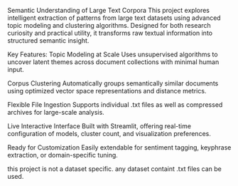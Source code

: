 Semantic Understanding of Large Text Corpora
This project explores intelligent extraction of patterns from large text datasets using advanced topic modeling and clustering algorithms. Designed for both research curiosity and practical utility, it transforms raw textual information into structured semantic insight.

Key Features:
Topic Modeling at Scale
Uses unsupervised algorithms to uncover latent themes across document collections with minimal human input.

Corpus Clustering
Automatically groups semantically similar documents using optimized vector space representations and distance metrics.

Flexible File Ingestion
Supports individual .txt files as well as compressed archives for large-scale analysis.

Live Interactive Interface
Built with Streamlit, offering real-time configuration of models, cluster count, and visualization preferences.

Ready for Customization
Easily extendable for sentiment tagging, keyphrase extraction, or domain-specific tuning.


this project is not a dataset specific. any dataset containt .txt files can be used.
